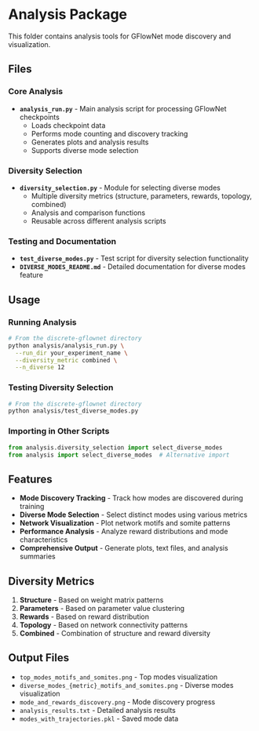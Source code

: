 # Analysis Package

This folder contains analysis tools for GFlowNet mode discovery and visualization.

## Files

### Core Analysis
- **`analysis_run.py`** - Main analysis script for processing GFlowNet checkpoints
  - Loads checkpoint data
  - Performs mode counting and discovery tracking
  - Generates plots and analysis results
  - Supports diverse mode selection

### Diversity Selection
- **`diversity_selection.py`** - Module for selecting diverse modes
  - Multiple diversity metrics (structure, parameters, rewards, topology, combined)
  - Analysis and comparison functions
  - Reusable across different analysis scripts

### Testing and Documentation
- **`test_diverse_modes.py`** - Test script for diversity selection functionality
- **`DIVERSE_MODES_README.md`** - Detailed documentation for diverse modes feature

## Usage

### Running Analysis
```bash
# From the discrete-gflownet directory
python analysis/analysis_run.py \
  --run_dir your_experiment_name \
  --diversity_metric combined \
  --n_diverse 12
```

### Testing Diversity Selection
```bash
# From the discrete-gflownet directory
python analysis/test_diverse_modes.py
```

### Importing in Other Scripts
```python
from analysis.diversity_selection import select_diverse_modes
from analysis import select_diverse_modes  # Alternative import
```

## Features

- **Mode Discovery Tracking** - Track how modes are discovered during training
- **Diverse Mode Selection** - Select distinct modes using various metrics
- **Network Visualization** - Plot network motifs and somite patterns
- **Performance Analysis** - Analyze reward distributions and mode characteristics
- **Comprehensive Output** - Generate plots, text files, and analysis summaries

## Diversity Metrics

1. **Structure** - Based on weight matrix patterns
2. **Parameters** - Based on parameter value clustering
3. **Rewards** - Based on reward distribution
4. **Topology** - Based on network connectivity patterns
5. **Combined** - Combination of structure and reward diversity

## Output Files

- `top_modes_motifs_and_somites.png` - Top modes visualization
- `diverse_modes_{metric}_motifs_and_somites.png` - Diverse modes visualization
- `mode_and_rewards_discovery.png` - Mode discovery progress
- `analysis_results.txt` - Detailed analysis results
- `modes_with_trajectories.pkl` - Saved mode data 